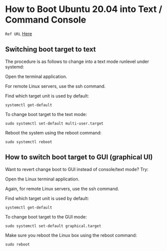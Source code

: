 # How to Boot Ubuntu 20.04 into Text / Command Console

`Ref URL` [Here](https://ubuntuhandbook.org/index.php/2020/05/boot-ubuntu-20-04-command-console/)


## Switching boot target to text
The procedure is as follows to change into a text mode runlevel under systemd:

Open the terminal application.

For remote Linux servers, use the ssh command.

Find which target unit is used by default:

`systemctl get-default`

To change boot target to the text mode:

`sudo systemctl set-default multi-user.target`

Reboot the system using the reboot command:

`sudo systemctl reboot`

## How to switch boot target to GUI (graphical UI)
Want to revert change boot to GUI instead of console/text mode? Try:

Open the Linux terminal application.

Again, for remote Linux servers, use the ssh command.

Find which target unit is used by default:

`systemctl get-default`

To change boot target to the GUI mode:

`sudo systemctl set-default graphical.target`

Make sure you reboot the Linux box using the reboot command:

`sudo reboot`
